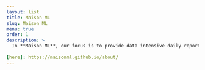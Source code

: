 ```yaml
---
layout: list
title: Maison ML
slug: Maison ML
menu: true
order: 1
description: >
  In **Maison ML**, our focus is to provide data intensive daily reports on the onset, progression and updates of **the 2019- 2020 COVID-19 pandemic**. The reports are updated everyday at 9 PM EST. If you feel this data product could be useful to people you know, please feel free to share. If you would like additional metrics added to this report or would like further features added to this product, please send out a mail to dhivyaravindran@gmail.com. Changes made to the report and product over time are mentioned [here]. Without further adieu, let's jump into the reports posted below:
 
[here]: https://maisonml.github.io/about/
---
```

